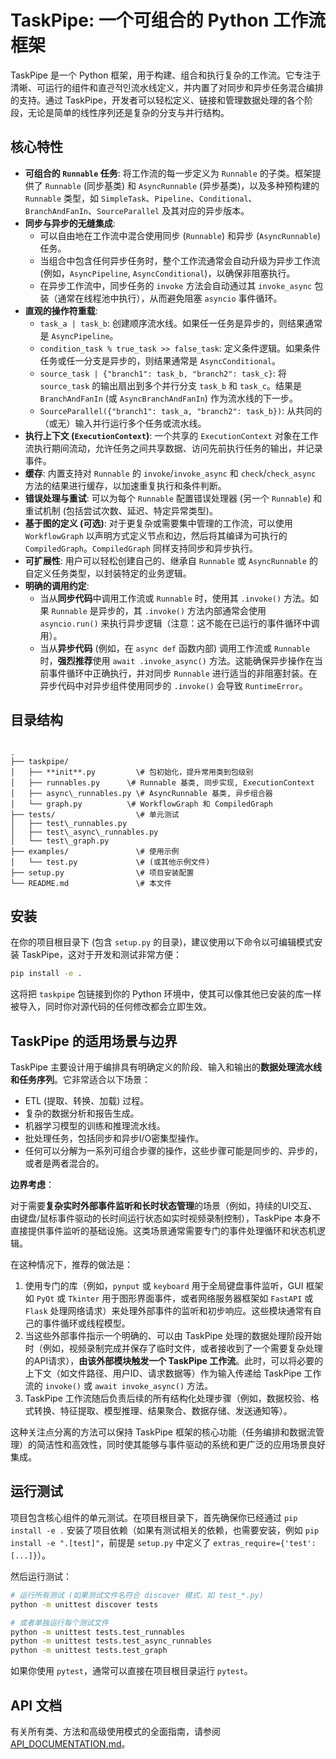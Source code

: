 # TaskPipe: 一个可组合的 Python 工作流框架

TaskPipe 是一个 Python 框架，用于构建、组合和执行复杂的工作流。它专注于清晰、可运行的组件和直관적인流水线定义，并内置了对同步和异步任务混合编排的支持。通过 TaskPipe，开发者可以轻松定义、链接和管理数据处理的各个阶段，无论是简单的线性序列还是复杂的分支与并行结构。

## 核心特性

* **可组合的 `Runnable` 任务**: 将工作流的每一步定义为 `Runnable` 的子类。框架提供了 `Runnable` (同步基类) 和 `AsyncRunnable` (异步基类)，以及多种预构建的 `Runnable` 类型，如 `SimpleTask`、`Pipeline`、`Conditional`、`BranchAndFanIn`、`SourceParallel` 及其对应的异步版本。
* **同步与异步的无缝集成**:
    * 可以自由地在工作流中混合使用同步 (`Runnable`) 和异步 (`AsyncRunnable`) 任务。
    * 当组合中包含任何异步任务时，整个工作流通常会自动升级为异步工作流 (例如，`AsyncPipeline`, `AsyncConditional`)，以确保非阻塞执行。
    * 在异步工作流中，同步任务的 `invoke` 方法会自动通过其 `invoke_async` 包装（通常在线程池中执行），从而避免阻塞 `asyncio` 事件循环。
* **直观的操作符重载**:
    * `task_a | task_b`: 创建顺序流水线。如果任一任务是异步的，则结果通常是 `AsyncPipeline`。
    * `condition_task % true_task >> false_task`: 定义条件逻辑。如果条件任务或任一分支是异步的，则结果通常是 `AsyncConditional`。
    * `source_task | {"branch1": task_b, "branch2": task_c}`: 将 `source_task` 的输出扇出到多个并行分支 `task_b` 和 `task_c`。结果是 `BranchAndFanIn` (或 `AsyncBranchAndFanIn`) 作为流水线的下一步。
    * `SourceParallel({"branch1": task_a, "branch2": task_b})`: 从共同的（或无）输入并行运行多个任务或流水线。
* **执行上下文 (`ExecutionContext`)**: 一个共享的 `ExecutionContext` 对象在工作流执行期间流动，允许任务之间共享数据、访问先前执行任务的输出，并记录事件。
* **缓存**: 内置支持对 `Runnable` 的 `invoke`/`invoke_async` 和 `check`/`check_async` 方法的结果进行缓存，以加速重复执行和条件判断。
* **错误处理与重试**: 可以为每个 `Runnable` 配置错误处理器 (另一个 `Runnable`) 和重试机制 (包括尝试次数、延迟、特定异常类型)。
* **基于图的定义 (可选)**: 对于更复杂或需要集中管理的工作流，可以使用 `WorkflowGraph` 以声明方式定义节点和边，然后将其编译为可执行的 `CompiledGraph`。`CompiledGraph` 同样支持同步和异步执行。
* **可扩展性**: 用户可以轻松创建自己的、继承自 `Runnable` 或 `AsyncRunnable` 的自定义任务类型，以封装特定的业务逻辑。
* **明确的调用约定**:
    * 当从**同步代码**中调用工作流或 `Runnable` 时，使用其 `.invoke()` 方法。如果 `Runnable` 是异步的，其 `.invoke()` 方法内部通常会使用 `asyncio.run()` 来执行异步逻辑（注意：这不能在已运行的事件循环中调用）。
    * 当从**异步代码** (例如，在 `async def` 函数内部) 调用工作流或 `Runnable` 时，**强烈推荐**使用 `await .invoke_async()` 方法。这能确保异步操作在当前事件循环中正确执行，并对同步 `Runnable` 进行适当的非阻塞封装。在异步代码中对异步组件使用同步的 `.invoke()` 会导致 `RuntimeError`。

## 目录结构

```

.
├── taskpipe/
│   ├── **init**.py         \# 包初始化，提升常用类到包级别
│   ├── runnables.py      \# Runnable 基类, 同步实现, ExecutionContext
│   ├── async\_runnables.py \# AsyncRunnable 基类, 异步组合器
│   └── graph.py          \# WorkflowGraph 和 CompiledGraph
├── tests/                  \# 单元测试
│   ├── test\_runnables.py
│   ├── test\_async\_runnables.py
│   └── test\_graph.py
├── examples/               \# 使用示例
│   └── test.py             \# (或其他示例文件)
├── setup.py                \# 项目安装配置
└── README.md               \# 本文件

````

## 安装

在你的项目根目录下 (包含 `setup.py` 的目录)，建议使用以下命令以可编辑模式安装 TaskPipe，这对于开发和测试非常方便：

```bash
pip install -e .
````

这将把 `taskpipe` 包链接到你的 Python 环境中，使其可以像其他已安装的库一样被导入，同时你对源代码的任何修改都会立即生效。

## TaskPipe 的适用场景与边界

TaskPipe 主要设计用于编排具有明确定义的阶段、输入和输出的**数据处理流水线和任务序列**。它非常适合以下场景：

  * ETL (提取、转换、加载) 过程。
  * 复杂的数据分析和报告生成。
  * 机器学习模型的训练和推理流水线。
  * 批处理任务，包括同步和异步I/O密集型操作。
  * 任何可以分解为一系列可组合步骤的操作，这些步骤可能是同步的、异步的，或者是两者混合的。

**边界考虑**：

对于需要**复杂实时外部事件监听和长时状态管理**的场景（例如，持续的UI交互、由键盘/鼠标事件驱动的长时间运行状态如实时视频录制控制），TaskPipe 本身不直接提供事件监听的基础设施。这类场景通常需要专门的事件处理循环和状态机逻辑。

在这种情况下，推荐的做法是：

1.  使用专门的库（例如，`pynput` 或 `keyboard` 用于全局键盘事件监听，GUI 框架如 `PyQt` 或 `Tkinter` 用于图形界面事件，或者网络服务器框架如 `FastAPI` 或 `Flask` 处理网络请求）来处理外部事件的监听和初步响应。这些模块通常有自己的事件循环或线程模型。
2.  当这些外部事件指示一个明确的、可以由 TaskPipe 处理的数据处理阶段开始时（例如，视频录制完成并保存了临时文件，或者接收到了一个需要复杂处理的API请求），**由该外部模块触发一个 TaskPipe 工作流**。此时，可以将必要的上下文（如文件路径、用户ID、请求数据等）作为输入传递给 TaskPipe 工作流的 `invoke()` 或 `await invoke_async()` 方法。
3.  TaskPipe 工作流随后负责后续的所有结构化处理步骤（例如，数据校验、格式转换、特征提取、模型推理、结果聚合、数据存储、发送通知等）。

这种关注点分离的方法可以保持 TaskPipe 框架的核心功能（任务编排和数据流管理）的简洁性和高效性，同时使其能够与事件驱动的系统和更广泛的应用场景良好集成。

## 运行测试

项目包含核心组件的单元测试。在项目根目录下，首先确保你已经通过 `pip install -e .` 安装了项目依赖（如果有测试相关的依赖，也需要安装，例如 `pip install -e ".[test]"`，前提是 `setup.py` 中定义了 `extras_require={'test': [...]}`）。

然后运行测试：

```bash
# 运行所有测试 (如果测试文件名符合 discover 模式，如 test_*.py)
python -m unittest discover tests

# 或者单独运行每个测试文件
python -m unittest tests.test_runnables
python -m unittest tests.test_async_runnables
python -m unittest tests.test_graph
```

如果你使用 `pytest`，通常可以直接在项目根目录运行 `pytest`。

## API 文档

有关所有类、方法和高级使用模式的全面指南，请参阅 [API\_DOCUMENTATION.md](https://www.google.com/search?q=API_DOCUMENTATION.md)。

```
